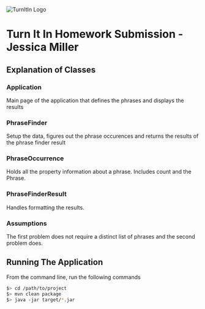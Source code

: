 ![TurnItIn Logo](https://guides.turnitin.com/@api/deki/files/6878/turnitin-logo-2x.png?revision=1)

# Turn It In Homework Submission - Jessica Miller

## Explanation of Classes

### Application
Main page of the application that defines the phrases and displays the results

### PhraseFinder
Setup the data, figures out the phrase occurences and returns the results of the phrase finder result

### PhraseOccurrence
Holds all the property information about a phrase. Includes
count and the Phrase.

### PhraseFinderResult
Handles formatting the results. 

### Assumptions
The first problem does not require a distinct list of phrases and the
second problem does.

## Running The Application

From the command line, run the following commands

```sh
$> cd /path/to/project
$> mvn clean package
$> java -jar target/*.jar
```